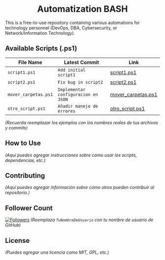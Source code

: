 <h1 align="center">Automatization BASH</h1>

This is a free-to-use repository containing various automations for technology personnel (DevOps, DBA, Cybersecurity, or Network/Information Technology).

## Available Scripts (.ps1)

| File Name | Latest Commit | Link |
|---|---|---|
| `script1.ps1` | `Add initial script1` | [script1.ps1](link/a/script1.ps1) |
| `script2.ps1` | `Fix bug in script2` | [script2.ps1](link/a/script2.ps1) |
| `mover_carpetas.ps1` | `Implementar configuracion en JSON` | [mover_carpetas.ps1](link/a/mover_carpetas.ps1) |
| `otro_script.ps1` | `Añadir manejo de errores` | [otro_script.ps1](link/a/otro_script.ps1) |
*(Recuerda reemplazar los ejemplos con los nombres reales de tus archivos y commits)*

## How to Use

*(Aquí puedes agregar instrucciones sobre cómo usar los scripts, dependencias, etc.)*

## Contributing

*(Aquí puedes agregar información sobre cómo otros pueden contribuir al repositorio.)*

## Follower Count

[![Followers](https://img.shields.io/github/followers/TuNombreDeUsuario?style=social)](https://github.com/TuNombreDeUsuario?tab=followers)
*(Reemplaza `TuNombreDeUsuario` con tu nombre de usuario de GitHub)*

## License

*(Puedes agregar una licencia como MIT, GPL, etc.)*

